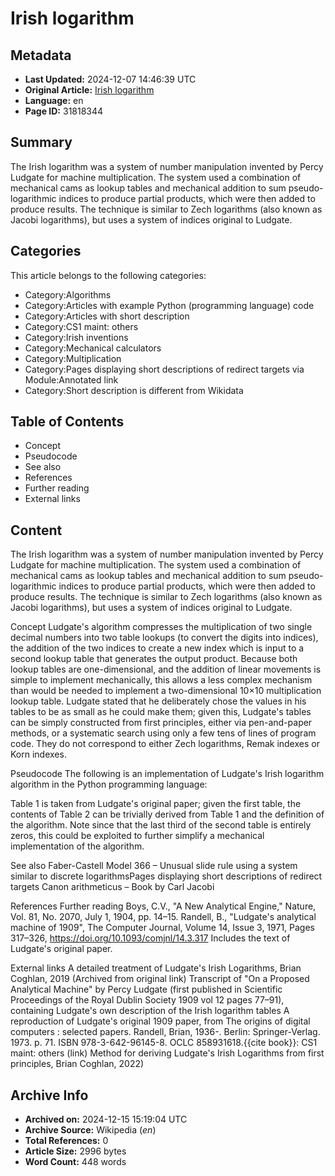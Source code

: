 # Irish logarithm

## Metadata
- **Last Updated:** 2024-12-07 14:46:39 UTC
- **Original Article:** [Irish logarithm](https://en.wikipedia.org/wiki/Irish_logarithm)
- **Language:** en
- **Page ID:** 31818344

## Summary
The Irish logarithm was a system of number manipulation invented by Percy Ludgate for machine multiplication. The system used a combination of mechanical cams as lookup tables and mechanical addition to sum pseudo-logarithmic indices to produce partial products, which were then added to produce results.
The technique is similar to Zech logarithms (also known as Jacobi logarithms), but uses a system of indices original to Ludgate.

## Categories
This article belongs to the following categories:

- Category:Algorithms
- Category:Articles with example Python (programming language) code
- Category:Articles with short description
- Category:CS1 maint: others
- Category:Irish inventions
- Category:Mechanical calculators
- Category:Multiplication
- Category:Pages displaying short descriptions of redirect targets via Module:Annotated link
- Category:Short description is different from Wikidata

## Table of Contents

- Concept
- Pseudocode
- See also
- References
- Further reading
- External links

## Content

The Irish logarithm was a system of number manipulation invented by Percy Ludgate for machine multiplication. The system used a combination of mechanical cams as lookup tables and mechanical addition to sum pseudo-logarithmic indices to produce partial products, which were then added to produce results.
The technique is similar to Zech logarithms (also known as Jacobi logarithms), but uses a system of indices original to Ludgate.

Concept
Ludgate's algorithm compresses the multiplication of two single decimal numbers into two table lookups (to convert the digits into indices), the addition of the two indices to create a new index which is input to a second lookup table that generates the output product. Because both lookup tables are one-dimensional, and the addition of linear movements is simple to implement mechanically, this allows a less complex mechanism than would be needed to implement a two-dimensional 10×10 multiplication lookup table.
Ludgate stated that he deliberately chose the values in his tables to be as small as he could make them; given this, Ludgate's tables can be simply constructed from first principles, either via pen-and-paper methods, or a systematic search using only a few tens of lines of program code. They do not correspond to either Zech logarithms, Remak indexes or Korn indexes.

Pseudocode
The following is an implementation of Ludgate's Irish logarithm algorithm in the Python programming language:

Table 1 is taken from Ludgate's original paper; given the first table, the contents of Table 2 can be trivially derived from Table 1 and the definition of the algorithm. Note since that the last third of the second table is entirely zeros, this could be exploited to further simplify a mechanical implementation of the algorithm.

See also
Faber-Castell Model 366 – Unusual slide rule using a system similar to discrete logarithmsPages displaying short descriptions of redirect targets
Canon arithmeticus – Book by Carl Jacobi

References
Further reading
Boys, C.V., "A New Analytical Engine," Nature, Vol. 81, No. 2070, July 1, 1904, pp. 14–15.
Randell, B., "Ludgate's analytical machine of 1909", The Computer Journal, Volume 14, Issue 3, 1971, Pages 317–326, https://doi.org/10.1093/comjnl/14.3.317 Includes the text of Ludgate's original paper.

External links
A detailed treatment of Ludgate's Irish Logarithms, Brian Coghlan, 2019 (Archived from original link)
Transcript of "On a Proposed Analytical Machine" by Percy Ludgate (first published in Scientific Proceedings of the Royal Dublin Society 1909 vol 12 pages 77–91), containing Ludgate's own description of the Irish logarithm tables
A reproduction of Ludgate's original 1909 paper, from The origins of digital computers : selected papers. Randell, Brian, 1936-. Berlin: Springer-Verlag. 1973. p. 71. ISBN 978-3-642-96145-8. OCLC 858931618.{{cite book}}:  CS1 maint: others (link)
Method for deriving Ludgate's Irish Logarithms from first principles, Brian Coghlan, 2022)

## Archive Info
- **Archived on:** 2024-12-15 15:19:04 UTC
- **Archive Source:** Wikipedia (_en_)
- **Total References:** 0
- **Article Size:** 2996 bytes
- **Word Count:** 448 words
